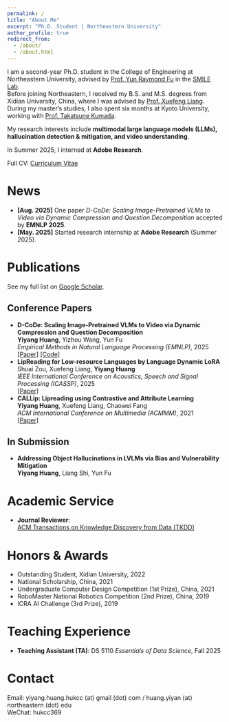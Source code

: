 ```yaml
---
permalink: /
title: "About Me"
excerpt: "Ph.D. Student | Northeastern University"
author_profile: true
redirect_from: 
  - /about/
  - /about.html
---
```


I am a second-year Ph.D. student in the College of Engineering at Northeastern University, advised by [Prof. Yun Raymond Fu](https://www1.ece.neu.edu/~yunfu/) in the [SMILE Lab](https://fulab.sites.northeastern.edu/).  
Before joining Northeastern, I received my B.S. and M.S. degrees from Xidian University, China, where I was advised by [Prof. Xuefeng Liang](https://web.xidian.edu.cn/xliang/en/index.html).  
During my master’s studies, I also spent six months at Kyoto University, working with [Prof. Takatsune Kumada](https://kdb.iimc.kyoto-u.ac.jp/profile/en.a61c204316cdb5fc.html#display-items_basic-information).

My research interests include **multimodal large language models (LLMs), hallucination detection & mitigation, and video understanding**.

In Summer 2025, I interned at **Adobe Research**.

Full CV: [Curriculum Vitae](../files/CVFall2025.pdf)



# News

- **[Aug. 2025]** One paper *D-CoDe: Scaling Image-Pretrained VLMs to Video via Dynamic Compression and Question Decomposition* accepted by **EMNLP 2025**.  
- **[May. 2025]** Started research internship at **Adobe Research** (Summer 2025).  



# Publications

See my full list on [Google Scholar](https://scholar.google.com/citations?user=A0H2ZYQAAAAJ).  

## Conference Papers
- **D-CoDe: Scaling Image-Pretrained VLMs to Video via Dynamic Compression and Question Decomposition**  
  **Yiyang Huang**, Yizhou Wang, Yun Fu  
  *Empirical Methods in Natural Language Processing (EMNLP)*, 2025  
  [[Paper]]() [[Code]](https://github.com/hukcc/D-CoDe)  
- **LipReading for Low-resource Languages by Language Dynamic LoRA**  
  Shuai Zou, Xuefeng Liang, **Yiyang Huang**  
  *IEEE International Conference on Acoustics, Speech and Signal Processing (ICASSP)*, 2025  
  [[Paper]](https://ieeexplore.ieee.org/abstract/document/10889645)  
- **CALLip: Lipreading using Contrastive and Attribute Learning**  
  **Yiyang Huang**, Xuefeng Liang, Chaowei Fang  
  *ACM International Conference on Multimedia (ACMMM)*, 2021  
  [[Paper]](https://dl.acm.org/doi/10.1145/3474085.3475420)

## In Submission
- **Addressing Object Hallucinations in LVLMs via Bias and Vulnerability Mitigation**  
  **Yiyang Huang**, Liang Shi, Yun Fu  


# Academic Service

- **Journal Reviewer**:  
  [ACM Transactions on Knowledge Discovery from Data (TKDD)](https://dl.acm.org/journal/tkdd)  


# Honors & Awards

- Outstanding Student, Xidian University, 2022  
- National Scholarship, China, 2021  
- Undergraduate Computer Design Competition (1st Prize), China, 2021  
- RoboMaster National Robotics Competition (2nd Prize), China, 2019  
- ICRA AI Challenge (3rd Prize), 2019  


# Teaching Experience

- **Teaching Assistant (TA)**: DS 5110 *Essentials of Data Science*, Fall 2025  


# Contact

Email: yiyang.huang.hukcc (at) gmail (dot) com / huang.yiyan (at) northeastern (dot) edu  
WeChat: hukcc369  
